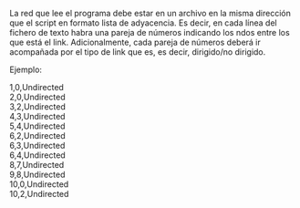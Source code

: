 La red que lee el programa debe estar en un archivo en la misma dirección que el script en formato lista de adyacencia. Es decir, en cada línea del fichero de texto habra una pareja de números indicando los ndos entre los que está el link. Adicionalmente, cada pareja de números deberá ir acompañada por el tipo de link que es, es decir, dirigido/no dirigido.

Ejemplo:

1,0,Undirected  
2,0,Undirected  
3,2,Undirected  
4,3,Undirected  
5,4,Undirected  
6,2,Undirected  
6,3,Undirected  
6,4,Undirected  
8,7,Undirected  
9,8,Undirected  
10,0,Undirected  
10,2,Undirected  
